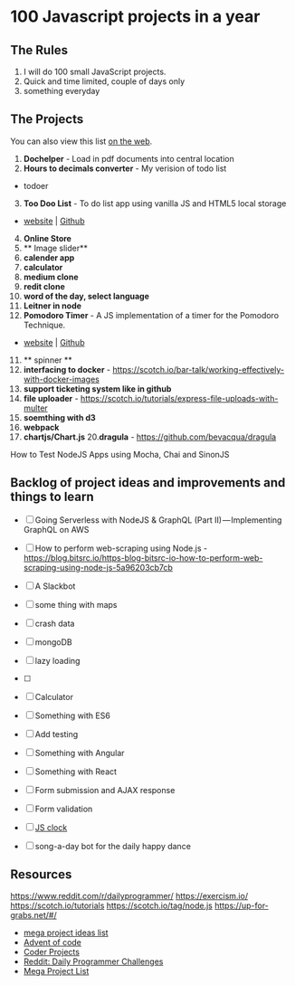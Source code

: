 # 100 Javascript projects in a year


## The Rules

1. I will do 100 small JavaScript projects.
2. Quick and time limited, couple of days only
3. something everyday



## The Projects

You can also view this list [on the web](http://jessica-eldredge.com/100-days-of-javascript/).

1. **Dochelper** - Load in pdf documents into central location
2. **Hours to decimals converter** - My verision of todo list
  - todoer

3. **Too Doo List** - To do list app using vanilla JS and HTML5 local storage
  - [website](http://jessica-eldredge.com/too-doo-list/) | [Github](https://github.com/jessabean/too-doo-list)
4. **Online Store**
5. ** Image slider**
6. **calender app**
7. **calculator**
8. **medium clone**
9. **redit clone**
10. **word of the day, select language**
11. **Leitner in node**
12. **Pomodoro Timer** - A JS implementation of a timer for the Pomodoro Technique.
  - [website](http://jessica-eldredge.com/pomodoro-timer) | [Github](https://github.com/jessabean/pomodoro-timer)
11. ** spinner **
14. **interfacing to docker** - https://scotch.io/bar-talk/working-effectively-with-docker-images
15. **support ticketing system like in github**
16. **file uploader** - https://scotch.io/tutorials/express-file-uploads-with-multer
17. **soemthing with d3**
18. **webpack**
19. **chartjs/Chart.js**
20.**dragula** - https://github.com/bevacqua/dragula

How to Test NodeJS Apps using Mocha, Chai and SinonJS


## Backlog of project ideas and improvements and things to learn
- [ ] Going Serverless with NodeJS & GraphQL (Part II) — Implementing GraphQL on AWS
- [ ] How to perform web-scraping using Node.js - https://blog.bitsrc.io/https-blog-bitsrc-io-how-to-perform-web-scraping-using-node-js-5a96203cb7cb




- [ ] A Slackbot
- [ ] some thing with maps
- [ ] crash data
- [ ] mongoDB
- [ ] lazy loading
- [ ] 
- [ ] Calculator
- [ ] Something with ES6
- [ ] Add testing
- [ ] Something with Angular
- [ ] Something with React
- [ ] Form submission and AJAX response
- [ ] Form validation
- [ ] [JS clock](http://exercism.io/exercises/javascript/clock)
- [ ] song-a-day bot for the daily happy dance

## Resources
https://www.reddit.com/r/dailyprogrammer/
https://exercism.io/
https://scotch.io/tutorials
https://scotch.io/tag/node.js
https://up-for-grabs.net/#/

- [mega project ideas list](http://www.dreamincode.net/forums/topic/78802-martyr2s-mega-project-ideas-list/)
- [Advent of code](http://adventofcode.com/)
- [Coder Projects](https://googlecreativelab.github.io/coder-projects/)
- [Reddit: Daily Programmer Challenges](https://www.reddit.com/r/dailyprogrammer/wiki/challenges)
- [Mega Project List](https://github.com/karan/Projects)

